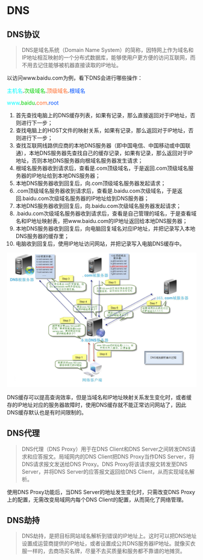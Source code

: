 # DNS

## DNS协议

> DNS是域名系统（Domain Name System）的简称，因特网上作为域名和IP地址相互映射的一个分布式数据库，能够使用户更方便的访问互联网，而不用去记住能够被机器直接读取的IP地址。

以访问www.baidu.com为例，看下DNS会进行哪些操作：

<font color=#00fcff>主机名</font>.<font color=#00d100>次级域名</font>.<font color=#ff6827>顶级域名</font>.<font color=#0052ff>根域名</font>

<font color=#00fcff>www</font>.<font color=#00d100>baidu</font>.<font color=#ff6827>com</font>.<font color=#0052ff>root</font>


1. 首先查找电脑上的DNS缓存列表，如果有记录，那么直接返回对于IP地址，否则进行下一步；
2. 查找电脑上的HOST文件的映射关系，如果有记录，那么返回对于IP地址，否则进行下一步；
3. 查找互联网线路供应商的本地DNS服务器（即中国电信、中国移动或中国联通），本地DNS服务器先查找自己的缓存记录，如果有记录，那么返回对于IP地址，否则本地DNS服务器向根域名服务器发生请求；
4. 根域名服务器收到请求后，查看是.com顶级域名，于是返回.com顶级域名服务器的IP地址给到本地DNS服务器；
5. 本地DNS服务器收到回复后，向.com顶级域名服务器发起请求；
6. .com顶级域名服务器收到请求后，查看是.baidu.com次级域名，于是返回.baidu.com次级域名服务器的IP地址给到DNS服务器；
7. 本地DNS服务器收到回复后，向.baidu.com次级域名服务器发起请求；
8. .baidu.com次级域名服务器收到请求后，查看是自己管理的域名，于是查看域名和IP地址映射表，把www.baidu.com的IP地址返回给本地DNS服务器；
9. 本地DNS服务器收到回复后，向电脑回复域名对应IP地址，并把记录写入本地DNS服务器的缓存里；
10. 电脑收到回复后，使用IP地址访问网站，并把记录写入电脑DNS缓存中。

![](https://raw.githubusercontent.com/XuYuanzhe/Figurebed/master/img/20210929095944.png)

DNS缓存可以提高查询效率，但是当域名和IP地址映射关系发生变化时，或者缓存的IP地址对应的服务器故障时，使用DNS缓存就不能正常访问网站了，因此DNS缓存默认也是有时间限制的。

## DNS代理

> DNS代理（DNS Proxy）用于在DNS Client和DNS Server之间转发DNS请求和应答报文。局域网内的DNS Client把DNS Proxy当作DNS Server，将DNS请求报文发送给DNS Proxy。DNS Proxy将该请求报文转发至DNS Server，并将DNS Server的应答报文返回给DNS Client，从而实现域名解析。

使用DNS Proxy功能后，当DNS Server的地址发生变化时，只需改变DNS Proxy上的配置，无需改变局域网内每个DNS Client的配置，从而简化了网络管理。

## DNS劫持

> DNS劫持，是把目标网站域名解析到错误的IP地址上。这时可以把DNS地址设置成运营商提供的IP地址，或者设置成公共DNS服务器IP地址。就像买衣服一样的，去商场买名牌，尽量不去买质量和服务都不靠谱的地摊货。